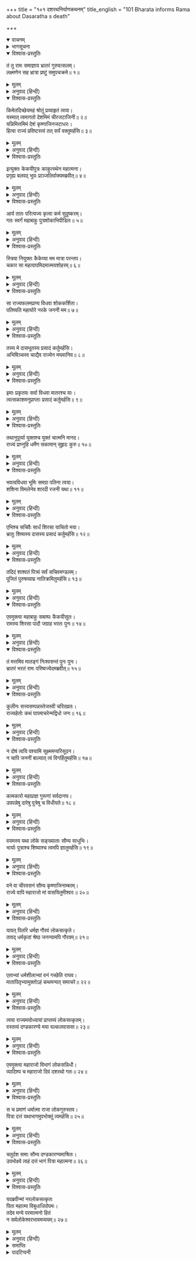 +++
title = "१०१ दशरथनिर्याणकथनम्"
title_english = "101 Bharata informs Rama about Dasaratha s death"

+++
<details open><summary>वाचनम्</summary>
<div caption="श्रीराम-हरिसीताराममूर्ति-घनपाठिभ्यां वचनम्" class="audioEmbed" src="https://archive.org/download/Ramayana-recitation-Sriram-harisItArAmamUrti-Ghanapaati-v2/Kanda_2/Kanda_2_AYK-101-Dasharatha_Niryana_Kathanam_.mp3"></div>
</details>

<details><summary>भागसूचना</summary>

101. श्रीरामका भरतसे वनमें आगमनका प्रयोजन पूछना, भरतका उनसे राज्य ग्रहण करनेके लिये कहना और श्रीरामका उसे अस्वीकार कर देना
</details>

<details open><summary>विश्वास-प्रस्तुतिः</summary>

तं तु रामः समाज्ञाय भ्रातरं गुरुवत्सलम्।  
लक्ष्मणेन सह भ्रात्रा प्रष्टुं समुपचक्रमे॥ १॥
</details>

<details><summary>मूलम्</summary>

तं तु रामः समाज्ञाय भ्रातरं गुरुवत्सलम्।  
लक्ष्मणेन सह भ्रात्रा प्रष्टुं समुपचक्रमे॥ १॥
</details>

<details><summary>अनुवाद (हिन्दी)</summary>

लक्ष्मणसहित श्रीरामचन्द्रजीने अपने गुरुभक्त भाई भरतको अच्छी तरह समझाकर अथवा उन्हें अपनेमें अनुरक्त जानकर उनसे इस प्रकार पूछना आरम्भ किया—॥ १॥
</details>

<details open><summary>विश्वास-प्रस्तुतिः</summary>

किमेतदिच्छेयमहं श्रोतुं प्रव्याहृतं त्वया।  
यस्मात् त्वमागतो देशमिमं चीरजटाजिनी॥ २॥  
यन्निमित्तमिमं देशं कृष्णाजिनजटाधरः।  
हित्वा राज्यं प्रविष्टस्त्वं तत् सर्वं वक्तुमर्हसि॥ ३॥
</details>

<details><summary>मूलम्</summary>

किमेतदिच्छेयमहं श्रोतुं प्रव्याहृतं त्वया।  
यस्मात् त्वमागतो देशमिमं चीरजटाजिनी॥ २॥  
यन्निमित्तमिमं देशं कृष्णाजिनजटाधरः।  
हित्वा राज्यं प्रविष्टस्त्वं तत् सर्वं वक्तुमर्हसि॥ ३॥
</details>

<details><summary>अनुवाद (हिन्दी)</summary>

‘भाई! तुम राज्य छोड़कर वल्कल, कृष्णमृगचर्म और जटा धारण करके जो इस देशमें आये हो, इसका क्या कारण है? जिस निमित्तसे इस वनमें तुम्हारा प्रवेश हुआ है, यह मैं तुम्हारे मुँहसे सुनना चाहता हूँ। तुम्हें सब कुछ साफ-साफ बताना चाहिये’॥ २-३॥
</details>

<details open><summary>विश्वास-प्रस्तुतिः</summary>

इत्युक्तः केकयीपुत्रः काकुत्स्थेन महात्मना।  
प्रगृह्य बलवद् भूयः प्राञ्जलिर्वाक्यमब्रवीत्॥ ४॥
</details>

<details><summary>मूलम्</summary>

इत्युक्तः केकयीपुत्रः काकुत्स्थेन महात्मना।  
प्रगृह्य बलवद् भूयः प्राञ्जलिर्वाक्यमब्रवीत्॥ ४॥
</details>

<details><summary>अनुवाद (हिन्दी)</summary>

ककुत्स्थवंशी महात्मा श्रीरामचन्द्रजीके इस प्रकार पूछनेपर भरतने बलपूर्वक आन्तरिक शोकको दबा पुनः हाथ जोड़कर इस प्रकार कहा—॥ ४॥
</details>

<details open><summary>विश्वास-प्रस्तुतिः</summary>

आर्य तातः परित्यज्य कृत्वा कर्म सुदुष्करम्।  
गतः स्वर्गं महाबाहुः पुत्रशोकाभिपीडितः॥ ५॥
</details>

<details><summary>मूलम्</summary>

आर्य तातः परित्यज्य कृत्वा कर्म सुदुष्करम्।  
गतः स्वर्गं महाबाहुः पुत्रशोकाभिपीडितः॥ ५॥
</details>

<details><summary>अनुवाद (हिन्दी)</summary>

‘आर्य! हमारे महाबाहु पिता अत्यन्त दुष्कर कर्म करके पुत्रशोकसे पीड़ित हो हमें छोड़कर स्वर्गलोकको चले गये॥ ५॥
</details>

<details open><summary>विश्वास-प्रस्तुतिः</summary>

स्त्रिया नियुक्तः कैकेय्या मम मात्रा परन्तप।  
चकार सा महत्पापमिदमात्मयशोहरम्॥ ६॥
</details>

<details><summary>मूलम्</summary>

स्त्रिया नियुक्तः कैकेय्या मम मात्रा परन्तप।  
चकार सा महत्पापमिदमात्मयशोहरम्॥ ६॥
</details>

<details><summary>अनुवाद (हिन्दी)</summary>

‘शत्रुओंको संताप देनेवाले रघुनन्दन! अपनी स्त्री एवं मेरी माता कैकेयीकी प्रेरणासे ही विवश हो पिताजीने ऐसा कठोर कार्य किया था। मेरी माँने अपने सुयशको नष्ट करनेवाला यह बड़ा भारी पाप किया है॥ ६॥
</details>

<details open><summary>विश्वास-प्रस्तुतिः</summary>

सा राज्यफलमप्राप्य विधवा शोककर्शिता।  
पतिष्यति महाघोरे नरके जननी मम॥ ७॥
</details>

<details><summary>मूलम्</summary>

सा राज्यफलमप्राप्य विधवा शोककर्शिता।  
पतिष्यति महाघोरे नरके जननी मम॥ ७॥
</details>

<details><summary>अनुवाद (हिन्दी)</summary>

‘अतः वह राज्यरूपी फल न पाकर विधवा हो गयी। अब मेरी माता शोकसे दुर्बल हो महाघोर नरकमें पड़ेगी॥ ७॥
</details>

<details open><summary>विश्वास-प्रस्तुतिः</summary>

तस्य मे दासभूतस्य प्रसादं कर्तुमर्हसि।  
अभिषिञ्चस्व चाद्यैव राज्येन मघवानिव॥ ८॥
</details>

<details><summary>मूलम्</summary>

तस्य मे दासभूतस्य प्रसादं कर्तुमर्हसि।  
अभिषिञ्चस्व चाद्यैव राज्येन मघवानिव॥ ८॥
</details>

<details><summary>अनुवाद (हिन्दी)</summary>

‘अब आप अपने दासस्वरूप मुझ भरतपर कृपा कीजिये और इन्द्रकी भाँति आज ही राज्य ग्रहण करनेके लिये अपना अभिषेक कराइये॥ ८॥
</details>

<details open><summary>विश्वास-प्रस्तुतिः</summary>

इमाः प्रकृतयः सर्वा विधवा मातरश्च याः।  
त्वत्सकाशमनुप्राप्ताः प्रसादं कर्तुमर्हसि॥ ९॥
</details>

<details><summary>मूलम्</summary>

इमाः प्रकृतयः सर्वा विधवा मातरश्च याः।  
त्वत्सकाशमनुप्राप्ताः प्रसादं कर्तुमर्हसि॥ ९॥
</details>

<details><summary>अनुवाद (हिन्दी)</summary>

‘ये सारी प्रकृतियाँ (प्रजा आदि) और सभी विधवा माताएँ आपके पास आयी हैं। आप इन सबपर कृपा करें॥ ९॥
</details>

<details open><summary>विश्वास-प्रस्तुतिः</summary>

तथानुपूर्व्या युक्तश्च युक्तं चात्मनि मानद।  
राज्यं प्राप्नुहि धर्मेण सकामान् सुहृदः कुरु॥ १०॥
</details>

<details><summary>मूलम्</summary>

तथानुपूर्व्या युक्तश्च युक्तं चात्मनि मानद।  
राज्यं प्राप्नुहि धर्मेण सकामान् सुहृदः कुरु॥ १०॥
</details>

<details><summary>अनुवाद (हिन्दी)</summary>

‘दूसरोंको मान देनेवाले रघुवीर! आप ज्येष्ठ होनेके नाते राज्य-प्राप्तिके क्रमिक अधिकारसे युक्त हैं, न्यायतः आपको ही राज्य मिलना उचित है; अतः आप धर्मानुसार राज्य ग्रहण करें और अपने सुहृदोंको सफल-मनोरथ बनावें॥ १०॥
</details>

<details open><summary>विश्वास-प्रस्तुतिः</summary>

भवत्वविधवा भूमिः समग्रा पतिना त्वया।  
शशिना विमलेनेव शारदी रजनी यथा॥ ११॥
</details>

<details><summary>मूलम्</summary>

भवत्वविधवा भूमिः समग्रा पतिना त्वया।  
शशिना विमलेनेव शारदी रजनी यथा॥ ११॥
</details>

<details><summary>अनुवाद (हिन्दी)</summary>

‘आप-जैसे पतिसे युक्त हो यह सारी वसुधा वैधव्यरहित हो जाय और निर्मल चन्द्रमासे सनाथ हुई शरत्कालकी रात्रिके समान शोभा पाने लगे॥ ११॥
</details>

<details open><summary>विश्वास-प्रस्तुतिः</summary>

एभिश्च सचिवैः सार्धं शिरसा याचितो मया।  
भ्रातुः शिष्यस्य दासस्य प्रसादं कर्तुमर्हसि॥ १२॥
</details>

<details><summary>मूलम्</summary>

एभिश्च सचिवैः सार्धं शिरसा याचितो मया।  
भ्रातुः शिष्यस्य दासस्य प्रसादं कर्तुमर्हसि॥ १२॥
</details>

<details><summary>अनुवाद (हिन्दी)</summary>

‘मैं इन समस्त सचिवोंके साथ आपके चरणोंमें मस्तक रखकर यह याचना करता हूँ कि आप राज्य ग्रहण करें। मैं आपका भाई, शिष्य और दास हूँ। आप मुझपर कृपा करें॥ १२॥
</details>

<details open><summary>विश्वास-प्रस्तुतिः</summary>

तदिदं शाश्वतं पित्र्यं सर्वं सचिवमण्डलम्।  
पूजितं पुरुषव्याघ्र नातिक्रमितुमर्हसि॥ १३॥
</details>

<details><summary>मूलम्</summary>

तदिदं शाश्वतं पित्र्यं सर्वं सचिवमण्डलम्।  
पूजितं पुरुषव्याघ्र नातिक्रमितुमर्हसि॥ १३॥
</details>

<details><summary>अनुवाद (हिन्दी)</summary>

‘पुरुषसिंह! यह सारा मन्त्रिमण्डल अपने यहाँ कुलपरम्परासे चला आ रहा है। ये सभी सचिव पिताजीके समयमें भी थे। हम सदासे इनका सम्मान करते आये हैं, अतः आप इनकी प्रार्थना न ठुकरायें’॥ १३॥
</details>

<details open><summary>विश्वास-प्रस्तुतिः</summary>

एवमुक्त्वा महाबाहुः सबाष्पः कैकयीसुतः।  
रामस्य शिरसा पादौ जग्राह भरतः पुनः॥ १४॥
</details>

<details><summary>मूलम्</summary>

एवमुक्त्वा महाबाहुः सबाष्पः कैकयीसुतः।  
रामस्य शिरसा पादौ जग्राह भरतः पुनः॥ १४॥
</details>

<details><summary>अनुवाद (हिन्दी)</summary>

ऐसा कहकर कैकेयीपुत्र महाबाहु भरतने नेत्रोंसे आँसू बहाते हुए पुनः श्रीरामचन्द्रजीके चरणोंसे माथा टेक दिया॥ १४॥
</details>

<details open><summary>विश्वास-प्रस्तुतिः</summary>

तं मत्तमिव मातङ्गं निःश्वसन्तं पुनः पुनः।  
भ्रातरं भरतं रामः परिष्वज्येदमब्रवीत्॥ १५॥
</details>

<details><summary>मूलम्</summary>

तं मत्तमिव मातङ्गं निःश्वसन्तं पुनः पुनः।  
भ्रातरं भरतं रामः परिष्वज्येदमब्रवीत्॥ १५॥
</details>

<details><summary>अनुवाद (हिन्दी)</summary>

उस समय वे मतवाले हाथीके समान बारंबार लंबी साँस खींचने लगे, तब श्रीरामने भाई भरतको उठाकर हृदयसे लगा लिया और इस प्रकार कहा—॥ १५॥
</details>

<details open><summary>विश्वास-प्रस्तुतिः</summary>

कुलीनः सत्त्वसम्पन्नस्तेजस्वी चरितव्रतः।  
राज्यहेतोः कथं पापमाचरेन्मद्विधो जनः॥ १६॥
</details>

<details><summary>मूलम्</summary>

कुलीनः सत्त्वसम्पन्नस्तेजस्वी चरितव्रतः।  
राज्यहेतोः कथं पापमाचरेन्मद्विधो जनः॥ १६॥
</details>

<details><summary>अनुवाद (हिन्दी)</summary>

‘भाई! तुम्हीं बताओ। उत्तम कुलमें उत्पन्न, सत्त्वगुणसम्पन्न, तेजस्वी और श्रेष्ठ व्रतोंका पालन करनेवाला मेरे-जैसा मनुष्य राज्यके लिये पिताकी आज्ञाका उल्लङ्घन रूप पाप कैसे कर सकता है?॥ १६॥
</details>

<details open><summary>विश्वास-प्रस्तुतिः</summary>

न दोषं त्वयि पश्यामि सूक्ष्ममप्यरिसूदन।  
न चापि जननीं बाल्यात् त्वं विगर्हितुमर्हसि॥ १७॥
</details>

<details><summary>मूलम्</summary>

न दोषं त्वयि पश्यामि सूक्ष्ममप्यरिसूदन।  
न चापि जननीं बाल्यात् त्वं विगर्हितुमर्हसि॥ १७॥
</details>

<details><summary>अनुवाद (हिन्दी)</summary>

‘शत्रुसूदन! मैं तुम्हारे अंदर थोड़ा-सा भी दोष नहीं देखता। अज्ञानवश तुम्हें अपनी माताकी भी निन्दा नहीं करनी चाहिये॥ १७॥
</details>

<details open><summary>विश्वास-प्रस्तुतिः</summary>

कामकारो महाप्राज्ञ गुरूणां सर्वदानघ।  
उपपन्नेषु दारेषु पुत्रेषु च विधीयते॥ १८॥
</details>

<details><summary>मूलम्</summary>

कामकारो महाप्राज्ञ गुरूणां सर्वदानघ।  
उपपन्नेषु दारेषु पुत्रेषु च विधीयते॥ १८॥
</details>

<details><summary>अनुवाद (हिन्दी)</summary>

‘निष्पाप महाप्राज्ञ! गुरुजनोंका अपनी अभीष्ट स्त्रियों और प्रिय पुत्रोंपर सदा पूर्ण अधिकार होता है। वे उन्हें चाहे जैसी आज्ञा दे सकते हैं॥ १८॥
</details>

<details open><summary>विश्वास-प्रस्तुतिः</summary>

वयमस्य यथा लोके सङ्ख्याताः सौम्य साधुभिः।  
भार्याः पुत्राश्च शिष्याश्च त्वमपि ज्ञातुमर्हसि॥ १९॥
</details>

<details><summary>मूलम्</summary>

वयमस्य यथा लोके सङ्ख्याताः सौम्य साधुभिः।  
भार्याः पुत्राश्च शिष्याश्च त्वमपि ज्ञातुमर्हसि॥ १९॥
</details>

<details><summary>अनुवाद (हिन्दी)</summary>

‘सौम्य! माताओंसहित हम भी इस लोकमें श्रेष्ठ पुरुषोंद्वारा महाराजके स्त्री-पुत्र और शिष्य कहे गये हैं, अतः हमें भी उनको सब तरहकी आज्ञा देनेका अधिकार था। इस बातको तुम भी समझने योग्य हो॥
</details>

<details open><summary>विश्वास-प्रस्तुतिः</summary>

वने वा चीरवसनं सौम्य कृष्णाजिनाम्बरम्।  
राज्ये वापि महाराजो मां वासयितुमीश्वरः॥ २०॥
</details>

<details><summary>मूलम्</summary>

वने वा चीरवसनं सौम्य कृष्णाजिनाम्बरम्।  
राज्ये वापि महाराजो मां वासयितुमीश्वरः॥ २०॥
</details>

<details><summary>अनुवाद (हिन्दी)</summary>

‘सौम्य! महाराज मुझे वल्कल वस्त्र और मृगचर्म धारण कराकर वनमें ठहरावें अथवा राज्यपर बिठावें—इन दोनों बातोंके लिये वे सर्वथा समर्थ थे॥ २०॥
</details>

<details open><summary>विश्वास-प्रस्तुतिः</summary>

यावत् पितरि धर्मज्ञ गौरवं लोकसत्कृते।  
तावद् धर्मकृतां श्रेष्ठ जनन्यामपि गौरवम्॥ २१॥
</details>

<details><summary>मूलम्</summary>

यावत् पितरि धर्मज्ञ गौरवं लोकसत्कृते।  
तावद् धर्मकृतां श्रेष्ठ जनन्यामपि गौरवम्॥ २१॥
</details>

<details><summary>अनुवाद (हिन्दी)</summary>

‘धर्मज्ञ! धर्मात्माओंमें श्रेष्ठ भरत! मनुष्यकी विश्ववन्द्य पितामें जितनी गौरव-बुद्धि होती है, उतनी ही मातामें भी होनी चाहिये॥ २१॥
</details>

<details open><summary>विश्वास-प्रस्तुतिः</summary>

एताभ्यां धर्मशीलाभ्यां वनं गच्छेति राघव।  
मातापितृभ्यामुक्तोऽहं कथमन्यत् समाचरे॥ २२॥
</details>

<details><summary>मूलम्</summary>

एताभ्यां धर्मशीलाभ्यां वनं गच्छेति राघव।  
मातापितृभ्यामुक्तोऽहं कथमन्यत् समाचरे॥ २२॥
</details>

<details><summary>अनुवाद (हिन्दी)</summary>

‘रघुनन्दन! इन धर्मशील माता और पिता दोनोंने जब मुझे वनमें जानेकी आज्ञा दे दी है, तब मैं उनकी आज्ञाके विपरीत दूसरा कोई बर्ताव कैसे कर सकता हूँ?॥ २२॥
</details>

<details open><summary>विश्वास-प्रस्तुतिः</summary>

त्वया राज्यमयोध्यायां प्राप्तव्यं लोकसत्कृतम्।  
वस्तव्यं दण्डकारण्ये मया वल्कलवाससा॥ २३॥
</details>

<details><summary>मूलम्</summary>

त्वया राज्यमयोध्यायां प्राप्तव्यं लोकसत्कृतम्।  
वस्तव्यं दण्डकारण्ये मया वल्कलवाससा॥ २३॥
</details>

<details><summary>अनुवाद (हिन्दी)</summary>

‘तुम्हें अयोध्यामें रहकर समस्त जगत् के लिये आदरणीय राज्य प्राप्त करना चाहिये और मुझे वल्कल वस्त्र धारण करके दण्डकारण्यमें रहना चाहिये॥ २३॥
</details>

<details open><summary>विश्वास-प्रस्तुतिः</summary>

एवमुक्त्वा महाराजो विभागं लोकसन्निधौ।  
व्यादिश्य च महाराजो दिवं दशरथो गतः॥ २४॥
</details>

<details><summary>मूलम्</summary>

एवमुक्त्वा महाराजो विभागं लोकसन्निधौ।  
व्यादिश्य च महाराजो दिवं दशरथो गतः॥ २४॥
</details>

<details><summary>अनुवाद (हिन्दी)</summary>

‘क्योंकि महाराज दशरथ बहुत लोगोंके सामने हम दोनोंके लिये इस प्रकार पृथक्-पृथक् दो आज्ञाएँ देकर स्वर्गको सिधारे हैं॥ २४॥
</details>

<details open><summary>विश्वास-प्रस्तुतिः</summary>

स च प्रमाणं धर्मात्मा राजा लोकगुरुस्तव।  
पित्रा दत्तं यथाभागमुपभोक्तुं त्वमर्हसि॥ २५॥
</details>

<details><summary>मूलम्</summary>

स च प्रमाणं धर्मात्मा राजा लोकगुरुस्तव।  
पित्रा दत्तं यथाभागमुपभोक्तुं त्वमर्हसि॥ २५॥
</details>

<details><summary>अनुवाद (हिन्दी)</summary>

‘इस विषयमें लोकगुरु धर्मात्मा राजा ही तुम्हारे लिये प्रमाणभूत हैं—उन्हींकी आज्ञा तुम्हें माननी चाहिये और पिताने तुम्हारे हिस्सेमें जो कुछ दिया है, उसीका तुम्हें यथावत् रूपसे उपभोग करना चाहिये॥ २५॥
</details>

<details open><summary>विश्वास-प्रस्तुतिः</summary>

चतुर्दश समाः सौम्य दण्डकारण्यमाश्रितः।  
उपभोक्ष्ये त्वहं दत्तं भागं पित्रा महात्मना॥ २६॥
</details>

<details><summary>मूलम्</summary>

चतुर्दश समाः सौम्य दण्डकारण्यमाश्रितः।  
उपभोक्ष्ये त्वहं दत्तं भागं पित्रा महात्मना॥ २६॥
</details>

<details><summary>अनुवाद (हिन्दी)</summary>

‘सौम्य! चौदह वर्षोंतक दण्डकारण्यमें रहनेके बाद ही महात्मा पिताके दिये हुए राज्य-भागका मैं उपभोग करूँगा॥ २६॥
</details>

<details open><summary>विश्वास-प्रस्तुतिः</summary>

यदब्रवीन्मां नरलोकसत्कृतः  
पिता महात्मा विबुधाधिपोपमः।  
तदेव मन्ये परमात्मनो हितं  
न सर्वलोकेश्वरभावमव्ययम्॥ २७॥
</details>

<details><summary>मूलम्</summary>

यदब्रवीन्मां नरलोकसत्कृतः  
पिता महात्मा विबुधाधिपोपमः।  
तदेव मन्ये परमात्मनो हितं  
न सर्वलोकेश्वरभावमव्ययम्॥ २७॥
</details>

<details><summary>अनुवाद (हिन्दी)</summary>

‘मनुष्यलोकमें सम्मानित और देवराज इन्द्रके तुल्य तेजस्वी मेरे महात्मा पिताने मुझे जो वनवासकी आज्ञा दी है, उसीको मैं अपने लिये परम हितकारी समझता हूँ। उनकी आज्ञाके विरुद्ध सर्वलोकेश्वर ब्रह्माका अविनाशी पद भी मेरे लिये श्रेयस्कर नहीं है’॥ २७॥
</details>

<details><summary>समाप्तिः</summary>

इत्यार्षे श्रीमद्रामायणे वाल्मीकीये आदिकाव्येऽयोध्याकाण्डे एकाधिकशततमः सर्गः॥ १०१॥  
इस प्रकार श्रीवाल्मीकिनिर्मित आर्षरामायण आदिकाव्यके अयोध्याकाण्डमें एक सौ एकवाँ सर्ग पूरा हुआ॥ १०१॥*
</details>

<details><summary>पादटिप्पनी</summary>

* कुछ प्रतियोंमें यह सर्ग १०४ वें सर्गके रूपमें वर्णित है। १०० वें सर्गके बादके तीन सर्गोंके बाद इसका उल्लेख हुआ है।
</details>

